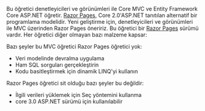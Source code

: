 Bu öğretici denetleyicileri ve görünümleri ile Core MVC ve Entity Framework Core ASP.NET öğretir. [Razor Pages,](xref:razor-pages/index) Core 2.0'ASP.NET tanıtılan alternatif bir programlama modelidir. Yeni geliştirme için, denetleyicileri ve görünümleri ile MVC üzerinden Razor Pages öneririz. Bu öğretici bir [Razor Pages](xref:data/ef-rp/intro) sürümü vardır. Her öğretici diğer olmayan bazı malzeme kapsar:

Bazı şeyler bu MVC öğretici Razor Pages öğretici yok:

* Veri modelinde devralma uygulama
* Ham SQL sorguları gerçekleştirin
* Kodu basitleştirmek için dinamik LINQ'yi kullanın
 
Razor Pages öğretici sit olduğu bazı şeyler bu değildir:

* İlgili verileri yüklemek için Seç yöntemini kullanma
* core 3.0 ASP.NET sürümü için kullanılabilir
